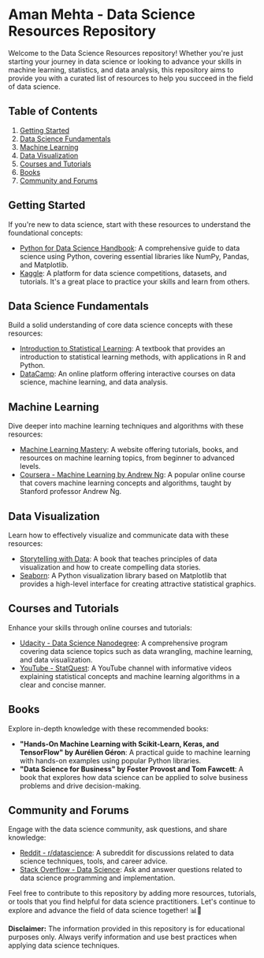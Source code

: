 # Aman Mehta - Data Science Resources Repository

Welcome to the Data Science Resources repository! Whether you're just starting your journey in data science or looking to advance your skills in machine learning, statistics, and data analysis, this repository aims to provide you with a curated list of resources to help you succeed in the field of data science.

## Table of Contents

1. [Getting Started](#getting-started)
2. [Data Science Fundamentals](#data-science-fundamentals)
3. [Machine Learning](#machine-learning)
4. [Data Visualization](#data-visualization)
5. [Courses and Tutorials](#courses-and-tutorials)
6. [Books](#books)
7. [Community and Forums](#community-and-forums)

## Getting Started

If you're new to data science, start with these resources to understand the foundational concepts:

- [Python for Data Science Handbook](https://jakevdp.github.io/PythonDataScienceHandbook/): A comprehensive guide to data science using Python, covering essential libraries like NumPy, Pandas, and Matplotlib.
- [Kaggle](https://www.kaggle.com/): A platform for data science competitions, datasets, and tutorials. It's a great place to practice your skills and learn from others.

## Data Science Fundamentals

Build a solid understanding of core data science concepts with these resources:

- [Introduction to Statistical Learning](https://www.statlearning.com/): A textbook that provides an introduction to statistical learning methods, with applications in R and Python.
- [DataCamp](https://www.datacamp.com/): An online platform offering interactive courses on data science, machine learning, and data analysis.

## Machine Learning

Dive deeper into machine learning techniques and algorithms with these resources:

- [Machine Learning Mastery](https://machinelearningmastery.com/): A website offering tutorials, books, and resources on machine learning topics, from beginner to advanced levels.
- [Coursera - Machine Learning by Andrew Ng](https://www.coursera.org/learn/machine-learning): A popular online course that covers machine learning concepts and algorithms, taught by Stanford professor Andrew Ng.

## Data Visualization

Learn how to effectively visualize and communicate data with these resources:

- [Storytelling with Data](http://www.storytellingwithdata.com/): A book that teaches principles of data visualization and how to create compelling data stories.
- [Seaborn](https://seaborn.pydata.org/): A Python visualization library based on Matplotlib that provides a high-level interface for creating attractive statistical graphics.

## Courses and Tutorials

Enhance your skills through online courses and tutorials:

- [Udacity - Data Science Nanodegree](https://www.udacity.com/course/data-scientist-nanodegree--nd025): A comprehensive program covering data science topics such as data wrangling, machine learning, and data visualization.
- [YouTube - StatQuest](https://www.youtube.com/user/joshstarmer): A YouTube channel with informative videos explaining statistical concepts and machine learning algorithms in a clear and concise manner.

## Books

Explore in-depth knowledge with these recommended books:

- **"Hands-On Machine Learning with Scikit-Learn, Keras, and TensorFlow" by Aurélien Géron**: A practical guide to machine learning with hands-on examples using popular Python libraries.
- **"Data Science for Business" by Foster Provost and Tom Fawcett**: A book that explores how data science can be applied to solve business problems and drive decision-making.

## Community and Forums

Engage with the data science community, ask questions, and share knowledge:

- [Reddit - r/datascience](https://www.reddit.com/r/datascience/): A subreddit for discussions related to data science techniques, tools, and career advice.
- [Stack Overflow - Data Science](https://stackoverflow.com/questions/tagged/data-science): Ask and answer questions related to data science programming and implementation.

Feel free to contribute to this repository by adding more resources, tutorials, or tools that you find helpful for data science practitioners. Let's continue to explore and advance the field of data science together! 📊🔬

**Disclaimer:** The information provided in this repository is for educational purposes only. Always verify information and use best practices when applying data science techniques.
